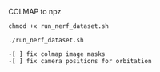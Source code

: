 COLMAP to npz

```
chmod +x run_nerf_dataset.sh
```

```
./run_nerf_dataset.sh
```


    -[ ] fix colmap image masks
    -[ ] fix camera positions for orbitation

